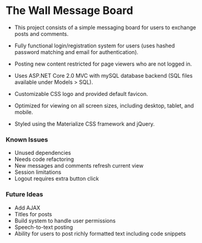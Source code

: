# The Wall Message Board

- This project consists of a simple messaging board for users to exchange posts and comments.

- Fully functional login/registration system for users (uses hashed password matching and email for authentication).

- Posting new content restricted for page viewers who are not logged in.

- Uses ASP.NET Core 2.0 MVC with mySQL database backend (SQL files available under Models > SQL).

- Customizable CSS logo and provided default favicon.

- Optimized for viewing on all screen sizes, including desktop, tablet, and mobile.

- Styled using the Materialize CSS framework and jQuery.

### Known Issues
- Unused dependencies
- Needs code refactoring
- New messages and comments refresh current view
- Session limitations
- Logout requires extra button click

### Future Ideas
- Add AJAX
- Titles for posts
- Build system to handle user permissions
- Speech-to-text posting
- Ability for users to post richly formatted text including code snippets
